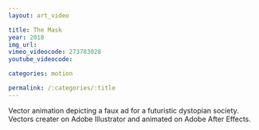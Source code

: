 ```yaml
---
layout: art_video

title: The Mask
year: 2018
img_url:
vimeo_videocode: 273783028 
youtube_videocode:

categories: motion

permalink: /:categories/:title
---
```


Vector animation depicting a faux ad for a futuristic dystopian society. Vectors creater on Adobe Illustrator and animated on Adobe After Effects.
